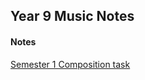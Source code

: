 <head>
  <title>Year 9 Music Notes</title>
</head>
<body>
  <h2>Year 9 Music Notes</h2>
  <h4>Notes</h4>
  <p><a href="https://shan-mei.github.io/shanmeis-notes/notes/year-9/music/composition-task.html">Semester 1 Composition task</a></p>